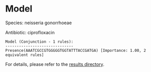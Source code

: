 
# Model

Species: neisseria gonorrhoeae

Antibiotic: ciprofloxacin

```
Model (Conjunction - 1 rules):
------------------------------
Presence(AAATCGCCGTGGGGGTGGTATTTACCGATGA) [Importance: 1.00, 2 equivalent rules]

```

For details, please refer to the [results directory](../../../../../results/scm_b/neisseria%20gonorrhoeae/ciprofloxacin/repeat_8/).

